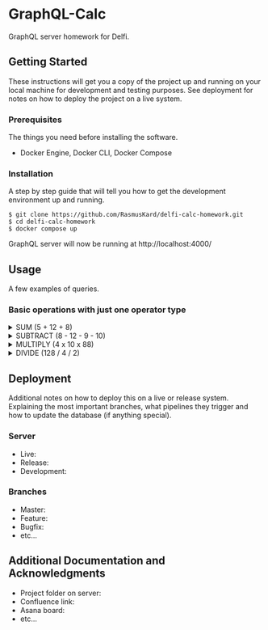 # GraphQL-Calc

GraphQL server homework for Delfi.

## Getting Started

These instructions will get you a copy of the project up and running on your local machine for development and testing purposes. See deployment for notes on how to deploy the project on a live system.

### Prerequisites

The things you need before installing the software.

- Docker Engine, Docker CLI, Docker Compose

### Installation

A step by step guide that will tell you how to get the development environment up and running.

```
$ git clone https://github.com/RasmusKard/delfi-calc-homework.git
$ cd delfi-calc-homework
$ docker compose up
```

GraphQL server will now be running at http://localhost:4000/

## Usage

A few examples of queries.

### Basic operations with just one operator type

<details>
<summary>SUM (5 + 12 + 8)</summary>
<br>
```
query {
  sum(nums: [5, 12, 8])
}
```
</details>

<details>
<summary>SUBTRACT (8 - 12 - 9 - 10)</summary>
<br>
```
query {
  subtract(nums: [8, 12, 9, 10])
}
```

</details>

<details>
<summary>MULTIPLY (4 x 10 x 88)</summary>
<br>
```
query {
multiply(nums: [4, 10, 88])
}
```
</details>

<details>
<summary>DIVIDE (128 / 4 / 2)</summary>
<br>
```
query {
divide(nums: [128, 4, 2])
}
```
</details>

## Deployment

Additional notes on how to deploy this on a live or release system. Explaining the most important branches, what pipelines they trigger and how to update the database (if anything special).

### Server

- Live:
- Release:
- Development:

### Branches

- Master:
- Feature:
- Bugfix:
- etc...

## Additional Documentation and Acknowledgments

- Project folder on server:
- Confluence link:
- Asana board:
- etc...

```

```
